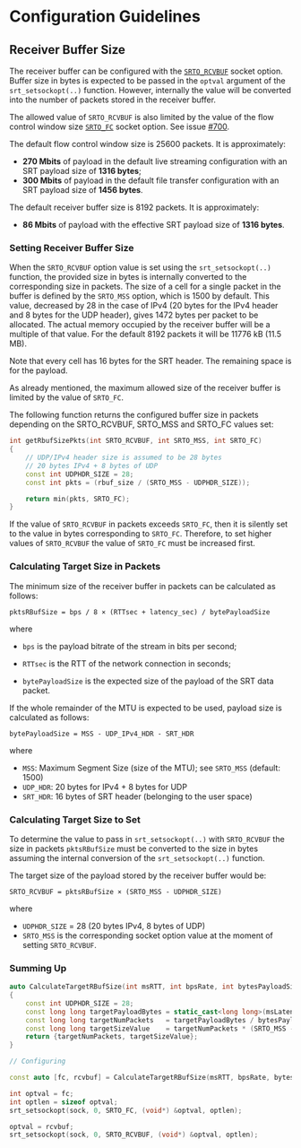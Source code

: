 # Configuration Guidelines

## Receiver Buffer Size

The receiver buffer can be configured with the [`SRTO_RCVBUF`](./API-socket-options.md#SRTO_RCVBUF) socket option.
Buffer size in bytes is expected to be passed in the `optval` argument of the `srt_setsockopt(..)` function.
However, internally the value will be converted into the number of packets stored in the receiver buffer.

The allowed value of `SRTO_RCVBUF` is also limited by the value of the flow control window size [`SRTO_FC`](./API-socket-options.md#SRTO_FC) socket option.
See issue [#700](https://github.com/Haivision/srt/issues/700).

The default flow control window size is 25600 packets. It is approximately:

- **270 Mbits** of payload in the default live streaming configuration with an SRT payload size of **1316 bytes**;
- **300 Mbits** of payload in the default file transfer configuration with an SRT payload size of **1456 bytes**.

The default receiver buffer size is 8192 packets. It is approximately: 
- **86 Mbits** of payload with the effective SRT payload size of **1316 bytes**.

### Setting Receiver Buffer Size

When the `SRTO_RCVBUF` option value is set using the `srt_setsockopt(..)` function,
the provided size in bytes is internally converted to the corresponding size in packets.
The size of a cell for a single packet in the buffer is defined by the
`SRTO_MSS` option, which is 1500 by default.  This value, decreased by 28 in
the case of IPv4 (20 bytes for the IPv4 header and 8 bytes for the UDP header), gives 1472
bytes per packet to be allocated. The actual memory occupied by the receiver
buffer will be a multiple of that value. For the default 8192 packets it
will be 11776 kB (11.5 MB).

Note that every cell has 16 bytes for the SRT header. The remaining space
is for the payload.

As already mentioned, the maximum allowed size of the receiver buffer is limited by the value of `SRTO_FC`.

The following function returns the configured buffer size in packets depending on the SRTO_RCVBUF, SRTO_MSS and SRTO_FC values set:

```c++
int getRbufSizePkts(int SRTO_RCVBUF, int SRTO_MSS, int SRTO_FC)
{
    // UDP/IPv4 header size is assumed to be 28 bytes
    // 20 bytes IPv4 + 8 bytes of UDP
    const int UDPHDR_SIZE = 28;
    const int pkts = (rbuf_size / (SRTO_MSS - UDPHDR_SIZE));

    return min(pkts, SRTO_FC);
}
```

If the value of `SRTO_RCVBUF` in packets exceeds `SRTO_FC`, then it is silently set to the value in bytes corresponding to `SRTO_FC`.
Therefore, to set higher values of `SRTO_RCVBUF` the value of `SRTO_FC` must be increased first.

### Calculating Target Size in Packets

The minimum size of the receiver buffer in packets can be calculated as follows:

`pktsRBufSize = bps / 8 × (RTTsec + latency_sec) / bytePayloadSize`

where

- `bps` is the payload bitrate of the stream in bits per second;
- `RTTsec` is the RTT of the network connection in seconds;

- `bytePayloadSize` is the expected size of the payload of the SRT data packet.

If the whole remainder of the MTU is expected to be used, payload size is calculated as follows: 

`bytePayloadSize = MSS - UDP_IPv4_HDR - SRT_HDR`

where

- `MSS`: Maximum Segment Size (size of the MTU); see `SRTO_MSS` (default: 1500)
- `UDP_HDR`: 20 bytes for IPv4 + 8 bytes for UDP
- `SRT_HDR`: 16 bytes of SRT header (belonging to the user space)

### Calculating Target Size to Set

To determine the value to pass in `srt_setsockopt(..)` with `SRTO_RCVBUF`
the size in packets `pktsRBufSize` must be converted to the size in bytes
assuming the internal conversion of the `srt_setsockopt(..)` function.

The target size of the payload stored by the receiver buffer would be: 

`SRTO_RCVBUF = pktsRBufSize × (SRTO_MSS - UDPHDR_SIZE)`  

where

- `UDPHDR_SIZE` = 28 (20 bytes IPv4, 8 bytes of UDP)
- `SRTO_MSS` is the corresponding socket option value at the moment of setting `SRTO_RCVBUF`.


### Summing Up


```c++
auto CalculateTargetRBufSize(int msRTT, int bpsRate, int bytesPayloadSize, int msLatency, int SRTO_MSS)
{
    const int UDPHDR_SIZE = 28;
    const long long targetPayloadBytes = static_cast<long long>(msLatency + msRTT / 2) * bpsRate / 1000 / 8;
    const long long targetNumPackets   = targetPayloadBytes / bytesPayloadSize;
    const long long targetSizeValue    = targetNumPackets * (SRTO_MSS - UDPHDR_SIZE);
    return {targetNumPackets, targetSizeValue};
}

// Configuring

const auto [fc, rcvbuf] = CalculateTargetRBufSize(msRTT, bpsRate, bytesPayloadSize, SRTO_RCVLATENCY, SRTO_MSS);

int optval = fc;
int optlen = sizeof optval;
srt_setsockopt(sock, 0, SRTO_FC, (void*) &optval, optlen);

optval = rcvbuf;
srt_setsockopt(sock, 0, SRTO_RCVBUF, (void*) &optval, optlen);
```
